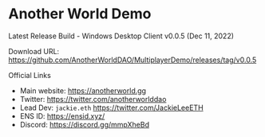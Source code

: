 Another World Demo
===
Latest Release Build - Windows Desktop Client v0.0.5 (Dec 11, 2022)

Download URL: https://github.com/AnotherWorldDAO/MultiplayerDemo/releases/tag/v0.0.5

Official Links
- Main website: https://anotherworld.gg
- Twitter: https://twitter.com/anotherworlddao
- Lead Dev: `jackie.eth` https://twitter.com/JackieLeeETH
- ENS ID: https://ensid.xyz/
- Discord: https://discord.gg/mmpXheBd
